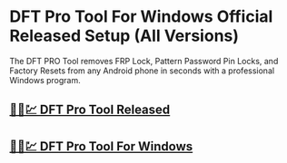 # DFT Pro Tool For Windows Official Released Setup (All Versions)



The DFT PRO Tool removes FRP Lock, Pattern Password Pin Locks, and Factory Resets from any Android phone in seconds with a professional Windows program.



## [🚀🎉💹 DFT Pro Tool Released](https://tinyurl.com/yxwwa9k8)

## [🚀🎉💹 DFT Pro Tool For Windows](https://tinyurl.com/yxwwa9k8)
